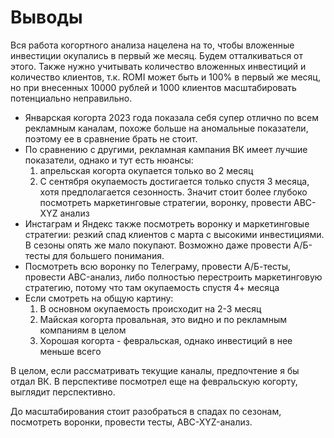 # Выводы

Вся работа когортного анализа нацелена на то, чтобы вложенные инвестиции окупались в первый же месяц. Будем отталкиваться от этого. Также нужно учитывать количество вложенных инвестиций и количество клиентов, т.к. ROMI может быть и 100% в первый же месяц, но при внесенных 10000 рублей и 1000 клиентов масштабировать потенциально неправильно.

- Январская когорта 2023 года показала себя супер отлично по всем рекламным каналам, похоже больше на аномальные показатели, поэтому ее в сравнение брать не стоит.
- По сравнению с другими, рекламная кампания ВК имеет лучшие показатели, однако и тут есть нюансы:
  1. апрельская когорта окупается только во 2 месяц
  2. С сентября окупаемость достигается только спустя 3 месяца, хотя предполагается сезонность. Значит стоит более глубоко посмотреть маркетинговые стратегии, воронку, провести ABC-XYZ анализ
- Инстаграм и Яндекс также посмотреть воронку и маркетинговые стратегии: резкий спад клиентов с марта с высокими инвестициями. В сезоны опять же мало покупают. Возможно даже провести А/Б-тесты для большего понимания.
- Посмотреть всю воронку по Телеграму, провести А/Б-тесты, провести ABC-анализ, либо полностью перестроить маркетинговую стратегию, потому что там окупаемость спустя 4+ месяца
- Если смотреть на общую картину:
  1. В основном окупаемость происходит на 2-3 месяц
  2. Майская когорта провальная, это видно и по рекламным компаниям в целом
  3. Хорошая когорта - февральская, однако инвестиций в нее меньше всего

В целом, если рассматривать текущие каналы, предпочтение я бы отдал ВК. В перспективе посмотрел еще на февральскую когорту, выглядит перспективно.

До масштабирования стоит разобраться в спадах по сезонам, посмотреть воронки, провести тесты, ABC-XYZ-анализ.